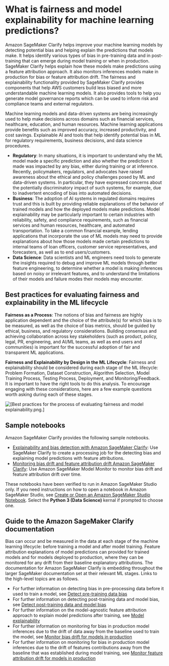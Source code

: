 # What is fairness and model explainability for machine learning predictions?<a name="clarify-fairness-and-explainability"></a>

Amazon SageMaker Clarify helps improve your machine learning models by detecting potential bias and helping explain the predictions that models make\. It helps identify various types of bias in pre\-training data and in post\-training that can emerge during model training or when in production\. SageMaker Clarify helps explain how these models make predictions using a feature attribution approach\. It also monitors inferences models make in production for bias or feature attribution drift\. The fairness and explainability functionality provided by SageMaker Clarify provides components that help AWS customers build less biased and more understandable machine learning models\. It also provides tools to help you generate model governance reports which can be used to inform risk and compliance teams and external regulators\.

Machine learning models and data\-driven systems are being increasingly used to help make decisions across domains such as financial services, healthcare, education, and human resources\. Machine learning applications provide benefits such as improved accuracy, increased productivity, and cost savings\. Explainable AI and tools that help identify potential bias in ML for regulatory requirements, business decisions, and data science procedures\.
+ **Regulatory**: In many situations, it is important to understand why the ML model made a specific prediction and also whether the prediction it made was impacted by any bias, either during training or at inference\. Recently, policymakers, regulators, and advocates have raised awareness about the ethical and policy challenges posed by ML and data\-driven systems\. In particular, they have expressed concerns about the potentially discriminatory impact of such systems, for example, due to inadvertent encoding of bias into automated decisions\. 
+ **Business**: The adoption of AI systems in regulated domains requires trust and this is built by providing reliable explanations of the behavior of trained models and how the deployed models make predictions\. Model explainability may be particularly important to certain industries with reliability, safety, and compliance requirements, such as financial services and human resources, healthcare, and automated transportation\. To take a common financial example, lending applications that incorporate the use of ML models may need to provide explanations about how those models made certain predictions to internal teams of loan officers, customer service representatives, and forecasters, as well as to end users/customers\.
+ **Data Science**: Data scientists and ML engineers need tools to generate the insights required to debug and improve ML models through better feature engineering, to determine whether a model is making inferences based on noisy or irrelevant features, and to understand the limitations of their models and failure modes their models may encounter\.

## Best practices for evaluating fairness and explainability in the ML lifecycle<a name="clarify-fairness-and-explainability-best-practices"></a>

**Fairness as a Process**: The notions of bias and fairness are highly application dependent and the choice of the attribute\(s\) for which bias is to be measured, as well as the choice of bias metrics, should be guided by ethical, business, and regulatory considerations\. Building consensus and achieving collaboration across key stakeholders \(such as product, policy, legal, PR, engineering, and AI/ML teams, as well as end users and communities\) is important for the successful adoption of fair and transparent ML applications\.

**Fairness and Explainability by Design in the ML Lifecycle**: Fairness and explainability should be considered during each stage of the ML lifecycle: Problem Formation, Dataset Construction, Algorithm Selection, Model Training Process, Testing Process, Deployment, and Monitoring/Feedback\. It is important to have the right tools to do this analysis\. To encourage engaging with these considerations, here are a few example questions worth asking during each of these stages\.

![\[Best practices for the process of evaluating fairness and model explainability.png.\]](http://docs.aws.amazon.com/sagemaker/latest/dg/images/clarify-best-practices-image.png)

## Sample notebooks<a name="clarify-fairness-and-explainability-sample-notebooks"></a>

Amazon SageMaker Clarify provides the following sample notebooks\.
+ [Explainability and bias detection with Amazon SageMaker Clarify](https://github.com/aws/amazon-sagemaker-examples/blob/master/sagemaker_processing/fairness_and_explainability/fairness_and_explainability.ipynb): Use SageMaker Clarify to create a processing job for the detecting bias and explaining model predictions with feature attributions\.
+ [Monitoring bias drift and feature attribution drift Amazon SageMaker Clarify](https://github.com/aws/amazon-sagemaker-examples/blob/master/sagemaker_model_monitor/fairness_and_explainability/SageMaker-Model-Monitor-Fairness-and-Explainability.ipynb): Use Amazon SageMaker Model Monitor to monitor bias drift and feature attribution drift over time\.

These notebooks have been verified to run in Amazon SageMaker Studio only\. If you need instructions on how to open a notebook in Amazon SageMaker Studio, see [Create or Open an Amazon SageMaker Studio Notebook](notebooks-create-open.md)\. Select the **Python 3 \(Data Science\)** kernal if prompted to choose one\.

## Guide to the Amazon SageMaker Clarify documentation<a name="clarify-fairness-and-explainability-toc"></a>

Bias can occur and be measured in the data at each stage of the machine learning lifecycle: before training a model and after model training\. Feature attribution explanations of model predictions can provided for trained models and for models deployed to production, where they can be monitored for any drift from their baseline explanatory attributions\. The documentation for Amazon SageMaker Clarify is embedding throughout the larger SageMaker documentation set at their relevant ML stages\. Links to the high\-level topics are as follows\.
+ For further information on detecting bias in pre\-processing data before it used to train a model, see [Detect pre\-training data bias](clarify-detect-data-bias.md)
+ For further information on detecting post\-training data and model bias, see [Detect post\-training data and model bias](clarify-detect-post-training-bias.md)
+ For further information on the model\-agnostic feature attribution approach to explain model predictions after training, see [Model explainability](clarify-model-explainability.md)
+ For further information on monitoring for bias in production model inferences due to the drift of data away from the baseline used to train the model, see [Monitor bias drift for models in production](clarify-model-monitor-bias-drift.md)
+ For further information on monitoring for bias in production model inferences due to the drift of features contributions away from the baseline that was established during model training, see [Monitor feature attribution drift for models in production](clarify-model-monitor-feature-attribution-drift.md)
